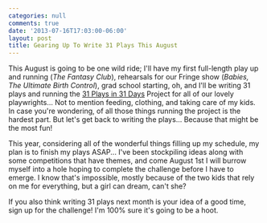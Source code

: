 ```yaml
---
categories: null
comments: true
date: '2013-07-16T17:03:00-06:00'
layout: post
title: Gearing Up To Write 31 Plays This August
---
```


This August is going to be one wild ride; I'll have my first full-length play up and running (*The Fantasy Club*), rehearsals for our Fringe show (*Babies, The Ultimate Birth Control*), grad school starting, oh, and I'll be writing 31 plays and running the [31 Plays in 31 Days](http://31plays31days.com/) Project for all of our lovely playwrights... Not to mention feeding, clothing, and taking care of my kids. In case you're wondering, of all those things running the project is the hardest part. But let's get back to writing the plays... Because that might be the most fun!

This year, considering all of the wonderful things filling up my schedule, my plan is to finish my plays ASAP... I've been stockpiling ideas along with some competitions that have themes, and come August 1st I will burrow myself into a hole hoping to complete the challenge before I have to emerge. I know that's impossible, mostly because of the two kids that rely on me for everything, but a girl can dream, can't she?

If you also think writing 31 plays next month is your idea of a good time, sign up for the challenge! I'm 100% sure it's going to be a hoot.